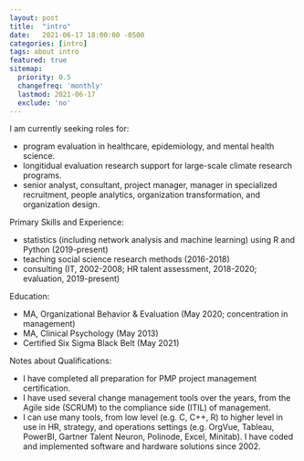 ```yaml
---
layout: post
title:  "intro"
date:   2021-06-17 18:00:00 -0500
categories: [intro]
tags: about intro
featured: true
sitemap:
  priority: 0.5
  changefreq: 'monthly'
  lastmod: 2021-06-17
  exclude: 'no'
---
```


I am currently seeking roles for:
- program evaluation in healthcare, epidemiology, and mental health science.
- longitidual evaluation research support for large-scale climate research programs.
- senior analyst, consultant, project manager, manager in specialized recruitment, people analytics, organization transformation, and organization design.

Primary Skills and Experience:
- statistics (including network analysis and machine learning) using R and Python (2019-present)
- teaching social science research methods (2016-2018)
- consulting (IT, 2002-2008; HR talent assessment, 2018-2020; evaluation, 2019-present)

Education:
- MA, Organizational Behavior & Evaluation (May 2020; concentration in management)
- MA, Clinical Psychology (May 2013)
- Certified Six Sigma Black Belt (May 2021)

Notes about Qualifications:
- I have completed all preparation for PMP project management certification.
- I have used several change management tools over the years, from the Agile side (SCRUM) to the compliance side (ITIL) of management.
- I can use many tools, from low level (e.g. C, C++, R) to higher level in use in HR, strategy, and operations settings (e.g. OrgVue, Tableau, PowerBI, Gartner Talent Neuron, Polinode, Excel, Minitab). I have coded and implemented software and hardware solutions since 2002.
